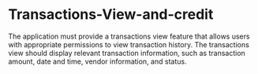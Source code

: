 # Transactions-View-and-credit
The application must provide a transactions view feature that allows users with appropriate permissions to view transaction history. The transactions view should display relevant transaction information, such as transaction amount, date and time, vendor information, and status.
